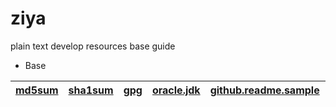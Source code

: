 # ziya
plain text develop resources base guide

* Base


|[md5sum](/Base/md5sum)|[sha1sum](/Base/sha1sum)|[gpg](/Base/gpg)|[oracle.jdk](/Base/oracle.jdk)|[github.readme.sample](/Base/github.readme.md.sample)|[maven](/Base/maven)|
|:---:|:---:|:---:|:---:|:---:|:---:|


